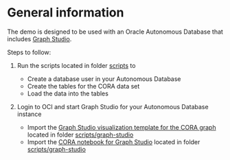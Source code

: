 # General information

The demo is designed to be used with an Oracle Autonomous Database that includes [Graph Studio](https://www.oracle.com/database/graph/graph-faq/).

Steps to follow:

1. Run the scripts located in folder [scripts](https://github.com/karinpatenge/property-graph/tree/main/CORA%20dataset%20example/scripts) to

    * Create a database user in your Autonomous Database
    * Create the tables for the CORA data set
    * Load the data into the tables

2. Login to OCI and start Graph Studio for your Autonomous Database instance

    * Import the [Graph Studio visualization template for the CORA graph](https://github.com/karinpatenge/property-graph/blob/main/CORA%20dataset%20example/scripts/graph_studio/graphstudio_cora_graphml_notebook_template.json) located in folder [scripts/graph-studio](https://github.com/karinpatenge/property-graph/tree/main/CORA%20dataset%20example/scripts/graph_studio)
    * Import the [CORA notebook for Graph Studio](https://github.com/karinpatenge/property-graph/blob/main/CORA%20dataset%20example/scripts/graph_studio/graphstudio_cora_graphml_notebook.dsnb) located in folder [scripts/graph-studio](https://github.com/karinpatenge/property-graph/tree/main/CORA%20dataset%20example/scripts/graph_studio)
